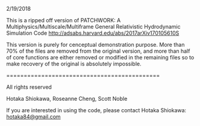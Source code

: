 2/19/2018

This is a ripped off version of
PATCHWORK: A Multiphysics/Multiscale/Multiframe General Relativistic Hydrodynamic Simulation Code
http://adsabs.harvard.edu/abs/2017arXiv170105610S


This version is purely for cenceptual demonstration purpose.
More than 70% of the files are removed from the original version,
and more than half of core functions are either removed or modified in the remaining files
so to make recovery of the original is absolutely impossible.


============================================

All rights reserved

Hotaka Shiokawa, Roseanne Cheng, Scott Noble

If you are interested in using the code, please contact Hotaka Shiokawa: hotaka84@gmail.com

